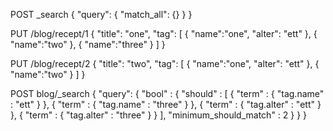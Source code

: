 POST _search
{
   "query": {
      "match_all": {}
   }
}

PUT /blog/recept/1
{ 
    "title": "one",
    "tag":  [ 
        {
            "name":"one",
            "alter": "ett"
        },
        {
            "name":"two"
        },
        {
            "name":"three"
        }
    ]
}

PUT /blog/recept/2
{ 
    "title": "two",
    "tag":  [ 
        {
            "name":"one",
            "alter": "ett"
        },
        {
            "name":"two"
        }
    ]
}

POST blog/_search
{
 "query": {
    "bool" : {
        "should" : [
            { "term" : { "tag.name" : "ett" } },
            { "term" : { "tag.name" : "three" } },
            { "term" : { "tag.alter" : "ett" } },
            { "term" : { "tag.alter" : "three" } }
        ],
        "minimum_should_match" : 2
   }
 }
}